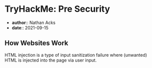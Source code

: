 # TryHackMe: Pre Security

* **author**:: Nathan Acks  
* **date**:: 2021-09-15

## How Websites Work

HTML injection is a type of input sanitization failure where (unwanted) HTML is injected into the page via user input.
